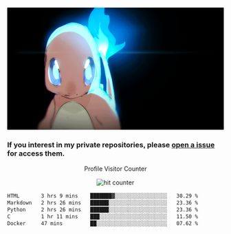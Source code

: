 [gif]: https://raw.githubusercontent.com/uysalserkan/uysalserkan/master/charmander-2.gif

![gif]

### If you interest in my private repositories, please [open a issue](https://github.com/uysalserkan/uysalserkan/issues) for access them.


<div align="center">
<p>Profile Visitor Counter</p>
<img src="https://profile-counter.glitch.me/uysalserkan/count.svg" alt="hit counter" align="center">
</div>

<!--START_SECTION:waka-->
```text
HTML       3 hrs 9 mins    ███████▓░░░░░░░░░░░░░░░░░   30.29 % 
Markdown   2 hrs 26 mins   ██████░░░░░░░░░░░░░░░░░░░   23.36 % 
Python     2 hrs 26 mins   ██████░░░░░░░░░░░░░░░░░░░   23.36 % 
C          1 hr 11 mins    ███░░░░░░░░░░░░░░░░░░░░░░   11.50 % 
Docker     47 mins         ██░░░░░░░░░░░░░░░░░░░░░░░   07.62 % 
```
<!--END_SECTION:waka-->

